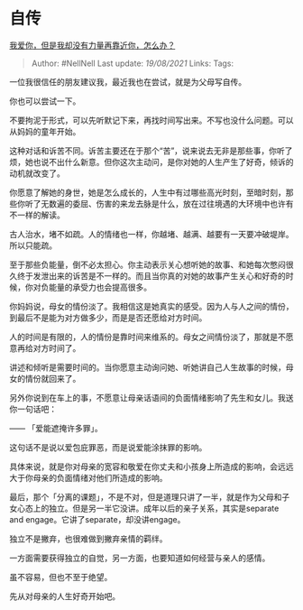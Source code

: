 # 自传
[我爱你，但是我却没有力量再靠近你，怎么办？](https://www.zhihu.com/question/415881067/answer/1423054655)

> Author: #NellNell
Last update: *19/08/2021*
Links:
Tags:

一位我很信任的朋友建议我，最近我也在尝试，就是为父母写自传。

你也可以尝试一下。

不要拘泥于形式，可以先听默记下来，再找时间写出来。不写也没什么问题。可以从妈妈的童年开始。

这种对话和诉苦不同。诉苦主要还在于那个“苦”，说来说去无非是那些事，你听了烦，她也说不出什么新意。但你这次主动问，是你对她的人生产生了好奇，倾诉的动机就改变了。

你愿意了解她的身世，她是怎么成长的，人生中有过哪些高光时刻，至暗时刻，那些你听了无数遍的委屈、伤害的来龙去脉是什么，放在过往境遇的大环境中也许有不一样的解读。

古人治水，堵不如疏。人的情绪也一样，你越堵、越满、越要有一天要冲破堤岸。所以只能疏。

至于那些负能量，倒不必太担心。你主动表示关心想听她的故事、和她每次憋闷很久终于发泄出来的诉苦是不一样的。而且当你真的对她的故事产生关心和好奇的时候，你对负能量的承受力也会提高很多。

你妈妈说，母女的情份淡了。我相信这是她真实的感受。因为人与人之间的情份，到最后不是能为对方做多少，而是是否还愿给对方时间。

人的时间是有限的，人的情份是靠时间来维系的。母女之间情份淡了，那就是不愿意再给对方时间了。

讲述和倾听是需要时间的。当你愿意主动询问她、听她讲自己人生故事的时候，母女的情份就回来了。

另外你说到在车上的事，不愿意让母亲话语间的负面情绪影响了先生和女儿。我送你一句话吧：

—— 「爱能遮掩许多罪」。

这句话不是说以爱包庇罪恶，而是说爱能涂抹罪的影响。

具体来说，就是你对母亲的宽容和敬爱在你丈夫和小孩身上所造成的影响，会远远大于你母亲的负面情绪对他们所造成的影响。

最后，那个「分离的课题」，不是不对，但是道理只讲了一半，就是作为父母和子女心态上的独立。但是另一半它没讲。成年以后的亲子关系，其实是separate and engage。它讲了separate，却没讲engage。

独立不是撇弃，也很难做到撇弃亲情的羁绊。

一方面需要获得独立的自觉，另一方面，也要知道如何经营与亲人的感情。

虽不容易，但也不至于绝望。

先从对母亲的人生好奇开始吧。
